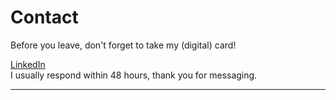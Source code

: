 # Contact

Before you leave, don't forget to take my (digital) card!

<a target="_blank" rel="noopener" href="https://www.linkedin.com/in/emilyy-chau">LinkedIn</a></div><br>
I usually respond within 48 hours, thank you for messaging.

---